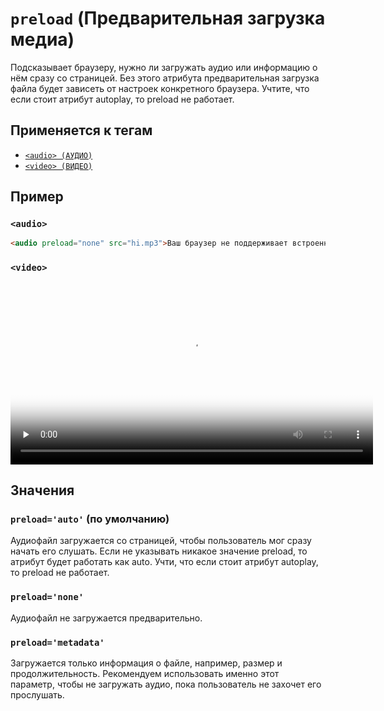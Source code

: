 # `preload` (Предварительная загрузка медиа)

Подсказывает браузеру, нужно ли загружать аудио или информацию о нём сразу со страницей. Без этого атрибута предварительная загрузка файла будет зависеть от настроек конкретного браузера. Учтите, что если стоит атрибут autoplay, то preload не работает.

## Применяется к тегам

- [`<audio> (АУДИО)`](<../TAGS MEDIA/audio (АУДИО).md>)
- [`<video> (ВИДЕО)`](<../TAGS MEDIA/video (ВИДЕО).md>)

## Пример

### `<audio>`

```html
<audio preload="none" src="hi.mp3">Ваш браузер не поддерживает встроенное аудио.</audio>
```

### `<video>`

<video preload="none" src="frontend.mp4" poster="frontend.jpg" width="580">
  Простите, но ваш браузер не поддерживает встроенные видео.
</video>

## Значения

### `preload='auto'` (по умолчанию)

Аудиофайл загружается со страницей, чтобы пользователь мог сразу начать его слушать. Если не указывать никакое значение preload, то атрибут будет работать как auto. Учти, что если стоит атрибут autoplay, то preload не работает.

### `preload='none'`

Аудиофайл не загружается предварительно.

### `preload='metadata'`

Загружается только информация о файле, например, размер и продолжительность. Рекомендуем использовать именно этот параметр, чтобы не загружать аудио, пока пользователь не захочет его прослушать.
